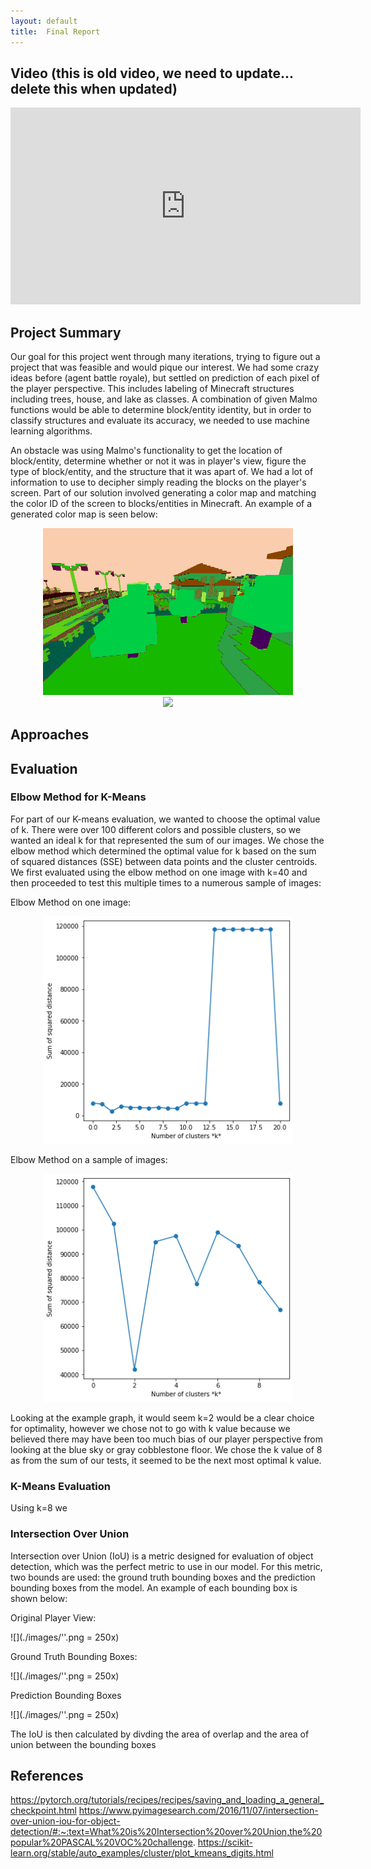 ```yaml
---
layout: default
title:  Final Report
---
```


## Video (this is old video, we need to update... delete this when updated)

<iframe width="560" height="315" src="https://www.youtube.com/embed/brrMn67sN6M" frameborder="0" allow="accelerometer; autoplay; encrypted-media; gyroscope; picture-in-picture" allowfullscreen></iframe>


## Project Summary



Our goal for this project went through many iterations, trying to figure out a project that was feasible and would pique our interest. We had some crazy ideas before (agent battle royale), but settled on prediction of each pixel of the player perspective. This includes labeling of Minecraft structures including trees, house, and lake as classes. A combination of given Malmo functions would be able to determine block/entity identity, but in order to classify structures and evaluate its accuracy, we needed to use machine learning algorithms.

An obstacle was using Malmo's functionality to get the location of block/entity, determine whether or not it was in player's view, figure the type of block/entity, and the structure that it was apart of. We had a lot of information to use to decipher simply reading the blocks on the player's screen. Part of our solution involved generating a color map and matching the color ID of the screen to blocks/entities in Minecraft. An example of a generated color map is seen below:


<div style="text-align:center"><img src="./images/colormap_2186.png" width="400"/> </div>
<div style="text-align:center"><img src="./images/video.png" width="400"/> </div>


## Approaches



## Evaluation

### Elbow Method for K-Means

For part of our K-means evaluation, we wanted to choose the optimal value of k. There were over 100 different colors and possible clusters, so we wanted an ideal k for that represented the sum of our images. We chose the elbow method which determined the optimal value for k based on the sum of squared distances (SSE) between data points and the cluster centroids. We first evaluated using the elbow method on one image with k=40 and then proceeded to test this multiple times to a numerous sample of images:



Elbow Method on one image:

<div style="text-align:center"><img src="./images/kmeans/elbow0.png" width="400"/> </div>


Elbow Method on a sample of images:


<div style="text-align:center"><img src="./images/kmeans/elbow_all_k40.png" width="400"/> </div>


Looking at the example graph, it would seem k=2 would be a clear choice for optimality, however we chose not to go with k value because we believed there may have been too much bias of our player perspective from looking at the blue sky or gray cobblestone floor. We chose the k value of 8 as from the sum of our tests, it seemed to be the next most optimal k value.


### K-Means Evaluation


Using k=8 we 




### Intersection Over Union 

Intersection over Union (IoU) is a metric designed for evaluation of object detection, which was the perfect metric to use in our model. For this metric, two bounds are used: the ground truth bounding boxes and the prediction bounding boxes from the model. An example of each bounding box is shown below:


Original Player View:

![](./images/''.png = 250x)


Ground Truth Bounding Boxes:

![](./images/''.png = 250x)


Prediction Bounding Boxes

![](./images/''.png = 250x)

The IoU is then calculated by divding the area of overlap and the area of union between the bounding boxes

## References

https://pytorch.org/tutorials/recipes/recipes/saving_and_loading_a_general_checkpoint.html
https://www.pyimagesearch.com/2016/11/07/intersection-over-union-iou-for-object-detection/#:~:text=What%20is%20Intersection%20over%20Union,the%20popular%20PASCAL%20VOC%20challenge.
https://scikit-learn.org/stable/auto_examples/cluster/plot_kmeans_digits.html
